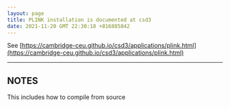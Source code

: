 ```yaml
---
layout: page
title: PLINK installation is documented at csd3
date: 2021-11-20 GMT 22:30:18 +816885842
---
```


See [https://cambridge-ceu.github.io/csd3/applications/plink.html](https://cambridge-ceu.github.io/csd3/applications/plink.html)

<!--more-->

---

## NOTES

This includes how to compile from source
